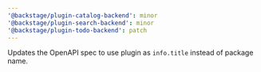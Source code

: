 ```yaml
---
'@backstage/plugin-catalog-backend': minor
'@backstage/plugin-search-backend': minor
'@backstage/plugin-todo-backend': patch
---
```


Updates the OpenAPI spec to use plugin as `info.title` instead of package name.
